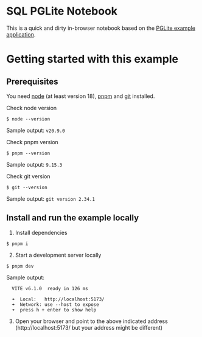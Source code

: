 # SQL PGLite Notebook

This is a quick and dirty in-browser notebook based on the [PGLite example application](https://github.com/electric-sql/pglite/tree/main/examples/react).

# Getting started with this example

## Prerequisites

You need [node](https://nodejs.org/en/download) (at least version 18), [pnpm](https://pnpm.io/installation) and [git](https://git-scm.com/downloads) installed.

Check node version
```
$ node --version
```
Sample output: `v20.9.0`

Check pnpm version
```
$ pnpm --version
```
Sample output: `9.15.3`

Check git version
```
$ git --version
```
Sample output: `git version 2.34.1`

## Install and run the example locally

1. Install dependencies

```
$ pnpm i
```
2. Start a development server locally
```
$ pnpm dev
```
Sample output:
```
  VITE v6.1.0  ready in 126 ms

  ➜  Local:   http://localhost:5173/
  ➜  Network: use --host to expose
  ➜  press h + enter to show help
```

3. Open your browser and point to the above indicated address (http://localhost:5173/ but your address might be different)
